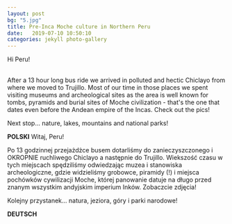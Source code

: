 ```yaml
---
layout: post
bg: "5.jpg"
title: Pre-Inca Moche culture in Northern Peru
date:   2019-07-10 10:50:10 
categories: jekyll photo-gallery
---
```


Hi Peru! <br><br>
  
After a 13 hour long bus ride we arrived in polluted and hectic Chiclayo from where we moved to Trujillo. Most of our time in those places we spent visiting museums and archeological sites as the area is well known for tombs, pyramids and burial sites of Moche civilization - that's the one that dates even before the Andean empire of the Incas. Check out the pics!

Next stop... nature, lakes, mountains and national parks!

<b>POLSKI</b>
Witaj, Peru!

Po 13 godzinnej przejażdżce busem dotarliśmy do zanieczyszczonego i OKROPNIE ruchliwego Chiclayo a następnie do Trujillo. Wiekszość czasu w tych miejscach spędziliśmy odwiedzając muzea i stanowiska archeologiczne, gdzie widzieliśmy grobowce, piramidy (!) i miejsca pochówków cywilizacji Moche, której panowanie datuje na długo przed znanym wszystkim andyjskim imperium Inków. Zobaczcie zdjęcia!

Kolejny przystanek... natura, jeziora, góry i parki narodowe!

<b>DEUTSCH</b>